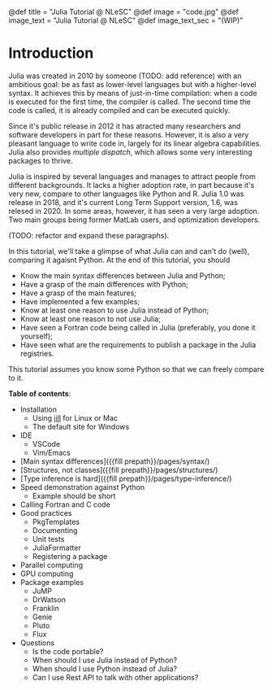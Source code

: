 @def title = "Julia Tutorial @ NLeSC"
@def image = "code.jpg"
@def image_text = "Julia Tutorial @ NLeSC"
@def image_text_sec = "(WIP)"

# Introduction

Julia was created in 2010 by someone (TODO: add reference) with an ambitious goal: be as fast as lower-level languages but with a higher-level syntax. It achieves this by means of just-in-time compilation: when a code is executed for the first time, the compiler is called. The second time the code is called, it is already compiled and can be executed quickly.

Since it's public release in 2012 it has atracted many researchers and software developers in part for these reasons.
However, it is also a very pleasant language to write code in, largely for its linear algebra capabilities.
Julia also provides _multiple dispatch_, which allows some very interesting packages to thrive.

Julia is inspired by several languages and manages to attract people from different backgrounds.
It lacks a higher adoption rate, in part because it's very new, compare to other languages like Python and R.
Julia 1.0 was release in 2018, and it's current Long Term Support version, 1.6, was relesed in 2020.
In some areas, however, it has seen a very large adoption.
Two main groups being former MatLab users, and optimization developers.

(TODO: refactor and expand these paragraphs).

In this tutorial, we'll take a glimpse of what Julia can and can't do (well), comparing it agaisnt Python.
At the end of this tutorial, you should

- Know the main syntax differences between Julia and Python;
- Have a grasp of the main differences with Python;
- Have a grasp of the main features;
- Have implemented a few examples;
- Know at least one reason to use Julia instead of Python;
- Know at least one reason to not use Julia;
- Have seen a Fortran code being called in Julia (preferably, you done it yourself);
- Have seen what are the requirements to publish a package in the Julia registries.
  
This tutorial assumes you know some Python so that we can freely compare to it.

**Table of contents**:

- Installation
  - Using [jill](https://github.com/abelsiqueira/jill) for Linux or Mac
  - The default site for Windows
- IDE
  - VSCode
  - Vim/Emacs
- [Main syntax differences]({{fill prepath}}/pages/syntax/)
- [Structures, not classes]({{fill prepath}}/pages/structures/)
- [Type inference is hard]({{fill prepath}}/pages/type-inference/)
- Speed demonstration against Python
  - Example should be short
- Calling Fortran and C code
- Good practices
  - PkgTemplates
  - Documenting
  - Unit tests
  - JuliaFormatter
  - Registering a package
- Parallel computing
- GPU computing
- Package examples
  - JuMP
  - DrWatson
  - Franklin
  - Genie
  - Pluto
  - Flux
- Questions
  - Is the code portable?
  - When should I use Julia instead of Python?
  - When should I use Python instead of Julia?
  - Can I use Rest API to talk with other applications?